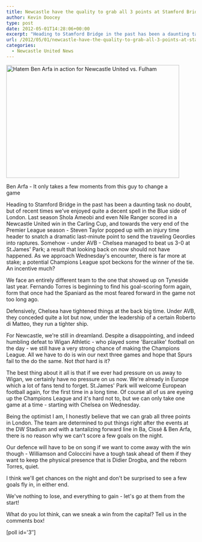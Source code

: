 ```yaml
---
title: Newcastle have the quality to grab all 3 points at Stamford Bridge
author: Kevin Doocey
type: post
date: 2012-05-01T14:28:06+00:00
excerpt: "Heading to Stamford Bridge in the past has been a daunting task no doubt, but of recent times we've enjoyed quite a decent spell in the Blue side of London. Last season Shola.."
url: /2012/05/01/newcastle-have-the-quality-to-grab-all-3-points-at-stamford-bridge/
categories:
  - Newcastle United News
---
```


<div id="attachment_3214" style="width: 460px" class="wp-caption aligncenter">
  <a href="https://www.tynetime.com/wp-content/uploads/2012/05/hatem-ben-arfa-Fulham.jpg"><img class="size-full wp-image-3214" title="hatem-ben-arfa-Fulham" src="https://www.tynetime.com/wp-content/uploads/2012/05/hatem-ben-arfa-Fulham.jpg" alt="Hatem Ben Arfa in action for Newcastle United vs. Fulham" width="460" height="300" srcset="https://www.tynetime.com/wp-content/uploads/2012/05/hatem-ben-arfa-Fulham.jpg 460w, https://www.tynetime.com/wp-content/uploads/2012/05/hatem-ben-arfa-Fulham-300x195.jpg 300w" sizes="(max-width: 460px) 100vw, 460px" /></a>

  <p class="wp-caption-text">
    Ben Arfa - It only takes a few moments from this guy to change a game
  </p>
</div>

Heading to Stamford Bridge in the past has been a daunting task no doubt, but of recent times we've enjoyed quite a decent spell in the Blue side of London. Last season Shola Ameobi and even Nile Ranger scored in a Newcastle United win in the Carling Cup, and towards the very end of the Premier League season - Steven Taylor popped up with an injury time header to snatch a dramatic last-minute point to send the traveling Geordies into raptures. Somehow - under AVB  - Chelsea managed to beat us 3-0 at St.James' Park; a result that looking back on now should not have happened. As we approach Wednesday's encounter, there is far more at stake; a potential Champions League spot beckons for the winner of the tie. An incentive much?

We face an entirely different team to the one that showed up on Tyneside last year. Fernando Torres is beginning to find his goal-scoring form again, form that once had the Spaniard as the most feared forward in the game not too long ago.

Defensively, Chelsea have tightened things at the back big time. Under AVB, they conceded quite a lot but now, under the leadership of a certain Roberto di Matteo, they run a tighter ship.

For Newcastle, we're still in dreamland. Despite a disappointing, and indeed humbling defeat to Wigan Athletic - who played some 'Barcalike' football on the day - we still have a very strong chance of making the Champions League. All we have to do is win our next three games and hope that Spurs fail to the do the same. Not _that_ hard is it?

The best thing about it all is that if we ever had pressure on us away to Wigan, we certainly have no pressure on us now. We're already in Europe which a lot of fans tend to forget. St.James' Park will welcome European football again, for the first time in a long time. Of course all of us are eyeing up the Champions League and it's hard not to, but we can only take one game at a time - starting with Chelsea on Wednesday.

Being the optimist I am, I honestly believe that we can grab all three points in London. The team are determined to put things right after the events at the DW Stadium and with a tantalizing forward line in Ba, Cissé & Ben Arfa, there is no reason why we can't score a few goals on the night.

Our defence will have to be on song if we want to come away with the win though - Williamson and Coloccini have a tough task ahead of them if they want to keep the physical presence that is Didier Drogba, and the reborn Torres, quiet.

I think we'll get chances on the night and don't be surprised to see a few goals fly in, in either end.

We've nothing to lose, and everything to gain - let's go at them from the start!

What do you lot think, can we sneak a win from the capital? Tell us in the comments box!

[poll id='3&#8243;]
